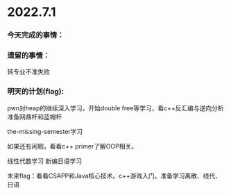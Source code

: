 # 2022.7.1

### 今天完成的事情：

### 遗留的事情：

转专业不准失败

### 明天的计划(flag):

pwn对heap的继续深入学习，开始double free等学习，看c++反汇编与逆向分析 准备网鼎杯和蓝帽杯

the-missing-semester学习

如果还有闲暇，看看c++ primer了解OOP相关。

线性代数学习 新编日语学习

未来flag：看看CSAPP和Java核心技术。c++游戏入门。准备学习离散、线代、日语

